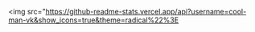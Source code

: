 <img src="https://github-readme-stats.vercel.app/api?username=cool-man-vk&show_icons=true&theme=radical%22%3E
